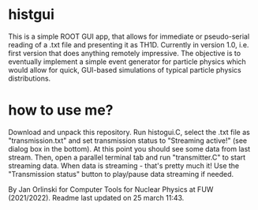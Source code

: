 # histgui

This is a simple ROOT GUI app, that allows for immediate or pseudo-serial reading of a .txt file and presenting it as TH1D.
Currently in version 1.0, i.e. first version that does anything remotely impressive. The objective is to eventually implement a simple event generator for particle physics which would allow for quick, GUI-based simulations of typical particle physics distributions. 

# how to use me?

Download and unpack this repository. Run histogui.C, select the .txt file as "transmission.txt" and set transmission status to "Streaming active!" (see dialog box in the bottom). At this point you should see some data from last stream. Then, open a parallel terminal tab and run "transmitter.C" to start streaming data. When data is streaming - that's pretty much it! Use the "Transmission status" button to play/pause data streaming if needed.

By Jan Orlinski for Computer Tools for Nuclear Physics at FUW (2021/2022).
Readme last updated on 25 march 11:43.

